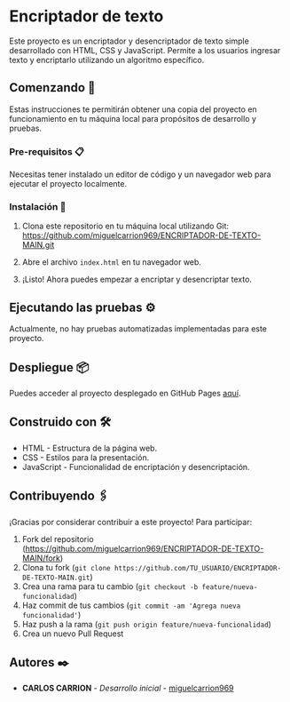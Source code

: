 # Encriptador de texto

Este proyecto es un encriptador y desencriptador de texto simple desarrollado con HTML, CSS y JavaScript. Permite a los usuarios ingresar texto y encriptarlo utilizando un algoritmo específico.

## Comenzando 🚀

Estas instrucciones te permitirán obtener una copia del proyecto en funcionamiento en tu máquina local para propósitos de desarrollo y pruebas.

### Pre-requisitos 📋

Necesitas tener instalado un editor de código y un navegador web para ejecutar el proyecto localmente.

### Instalación 🔧

1. Clona este repositorio en tu máquina local utilizando Git: https://github.com/miguelcarrion969/ENCRIPTADOR-DE-TEXTO-MAIN.git


2. Abre el archivo `index.html` en tu navegador web.

3. ¡Listo! Ahora puedes empezar a encriptar y desencriptar texto.

## Ejecutando las pruebas ⚙️

Actualmente, no hay pruebas automatizadas implementadas para este proyecto.

## Despliegue 📦

Puedes acceder al proyecto desplegado en GitHub Pages [aquí](https://miguelcarrion969.github.io/ENCRIPTADOR-DE-TEXTO-MAIN/).

## Construido con 🛠️

- HTML - Estructura de la página web.
- CSS - Estilos para la presentación.
- JavaScript - Funcionalidad de encriptación y desencriptación.

## Contribuyendo 🖇️

¡Gracias por considerar contribuir a este proyecto! Para participar:

1. Fork del repositorio (https://github.com/miguelcarrion969/ENCRIPTADOR-DE-TEXTO-MAIN/fork)
2. Clona tu fork (`git clone https://github.com/TU_USUARIO/ENCRIPTADOR-DE-TEXTO-MAIN.git`)
3. Crea una rama para tu cambio (`git checkout -b feature/nueva-funcionalidad`)
4. Haz commit de tus cambios (`git commit -am 'Agrega nueva funcionalidad'`)
5. Haz push a la rama (`git push origin feature/nueva-funcionalidad`)
6. Crea un nuevo Pull Request

## Autores ✒️

- **CARLOS CARRION** - *Desarrollo inicial* - [miguelcarrion969](https://github.com/miguelcarrion969)


